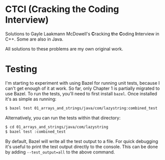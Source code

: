 # CTCI (Cracking the Coding Interview)
Solutions to Gayle Laakmann McDowell's **C**racking **t**he **C**oding **I**nterview in C++. Some are also in Java.

All solutions to these problems are my own original work.

# Testing

I'm starting to experiment with using Bazel for running unit tests, because I can't get enough of it at work. So far, only Chapter 1 is partially migrated to use Bazel. To run the tests, you'll need to first install `bazel`. Once installed it's as simple as running:

```sh
$ bazel test 01_arrays_and_strings/java/com/lazystring:combined_test
```

Alternatively, you can run the tests within that directory:

```sh
$ cd 01_arrays_and_strings/java/com/lazystring
$ bazel test :combined_test
```

By default, Bazel will write all the test output to a file. For quick debugging it's useful to print the test output directly to the console. This can be done by adding `--test_output=all` to the above command.
